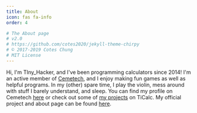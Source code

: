 ```yaml
---
title: About
icon: fas fa-info
order: 4

# The About page
# v2.0
# https://github.com/cotes2020/jekyll-theme-chirpy
# © 2017-2019 Cotes Chung
# MIT License
---
```


Hi, I'm TIny_Hacker, and I've been programming calculators since 2014! I'm an active member of [Cemetech](https://cemetech.net), and I enjoy making fun games as well as helpful programs. In my (other) spare time, I play the violin, mess around with stuff I barely understand, and sleep. You can find my profile on Cemetech [here](https://www.cemetech.net/forum/profile.php?mode=viewprofile&u=30499) or check out some of [my projects](http://www.ticalc.org/archives/files/authors/117/11706.html) on TiCalc. My official project and about page can be found [here](https://tiny-hacker.github.io/me).
